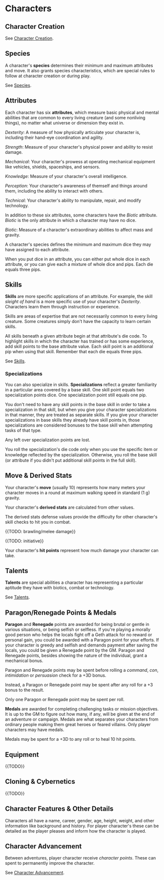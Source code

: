 # Characters

## Character Creation

See [Character Creation](character-creation.md).

## Species

A character's **species** determines their minimum and maximum attributes and move. It also grants species
characteristics, which are special rules to follow at character creation or during play.

See [Species](species.md).

## Attributes

Each character has six **attributes**, which measure basic physical and mental abilities that are common to every living
creature (and some nonliving things), no matter what universe or dimension they exist in.

*Dexterity*: A measure of how physically articulate your character is, including their hand-eye coordination and
agility.

*Strength*: Measure of your character's physical power and ability to resist damage.

*Mechanical*: Your character's prowess at operating mechanical equipment like vehicles, shields, spaceships, and
sensors.

*Knowledge*: Measure of your character's overall intelligence.

*Perception*: Your character's awareness of themself and things around them, including the ability to interact with
others.

*Technical*: Your character's ability to manipulate, repair, and modify technology.

In addition to these six attributes, some characters have the *Biotic* attribute. *Biotic* is the only attribute in
which a character may have no dice.

*Biotic*: Measure of a character's extraordinary abilities to affect mass and gravity.

A character's species defines the minimum and maximum dice they may have assigned to each attribute.

When you put dice in an attribute, you can either put whole dice in each attribute, or you can give each a mixture of
whole dice and pips. Each die equals three pips.

## Skills

**Skills** are more specific applications of an attribute. For example, the skill *sleight of hand* is a more specific
use of your character's *Dexterity*. Characters learn them through instruction or experience.

Skills are areas of expertise that are not necessarily common to every living creature. Some creatures simply don't have
the capacity to learn certain skills.

All skills beneath a given attribute begin at that attribute's die code. To highlight skills in which the character has
trained or has some experience, add skill points to the base attribute value. Each skill point is an additional pip when
using that skill. Remember that each die equals three pips.

See [Skills](skills.md).

### Specializations

You can also specialize in skills. **Specializations** reflect a greater familiarity in a particular area covered by a
base skill. One skill point equals two specialization points dice. One specialization point still equals one pip.

You don't need to have any skill points in the base skill in order to take a specialization in that skill, but when you
give your character specializations in that manner, they are treated as separate skills. If you give your character
specializations in base skills they already have skill points in, those specializations are considered bonuses to the
base skill when attempting tasks of that type.

Any left over specialization points are lost.

You roll the specialization's die code only when you use the specific item or knowledge reﬂected by the specialization.
Otherwise, you roll the base skill (or attribute if you didn't put additional skill points in the full skill).

## Move & Derived Stats

Your character's **move** (usually 10) represents how many meters your character moves in a round at maximum walking
speed in standard (1 g) gravity.

Your character's **derived stats** are calculated from other values.

The derived stats defense values provide the difficulty for other character's skill checks to hit you in combat.

{{TODO: brawling/melee damage}}

{{TODO: initiative}}

Your character's **hit points** represent how much damage your character can take.

## Talents

**Talents** are special abilities a character has representing a particular aptitude they have with biotics, combat or
technology.

See [Talents](talents.md).

## Paragon/Renegade Points & Medals

**Paragon** and **Renegade** points are awarded for being brutal or gentle in various situations, or being selfish or
selfless. If you're playing a morally good person who helps the locals fight off a Geth attack for no reward or personal
gain, you could be awarded with a Paragon point for your efforts. If your character is greedy and selfish and demands
payment after saving the locals, you could be given a Renegade point by the GM. Paragon and Renegade points, besides
showing the nature of the individual, grant a mechanical bonus.

Paragon and Renegade points may be spent before rolling a *command*, *con*, *intimidation* or *persuasion* check for a
+3D bonus.

Instead, a Paragon or Renegade point may be spent after any roll for a +3 bonus to the result.

Only one Paragon or Renegade point may be spent per roll.

**Medals** are awarded for completing challenging tasks or mission objectives. It is up to the GM to figure out how
many, if any, will be given at the end of an adventure or campaign. Medals are what separates your characters from
ordinary people making them great heroes or feared villains. Only player characters may have medals.

Medals may be spent for a +3D to any roll or to heal 10 hit points.

## Equipment

{{TODO}}

## Cloning & Cybernetics

{{TODO}}

## Character Features & Other Details

Characters all have a name, career, gender, age, height, weight, and other information like background and history. For
player character's these can be detailed as the player pleases and inform how the character is played.

## Character Advancement

Between adventures, player character receive *character points*. These can spent to permanently improve the character.

See [Character Advancement](character-advancement.md).
